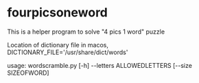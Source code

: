 # fourpicsoneword
This is a helper program to solve "4 pics 1 word" puzzle

Location of dictionary file in macos,
DICTIONARY_FILE='/usr/share/dict/words'

usage: wordscramble.py [-h] --letters ALLOWEDLETTERS [--size SIZEOFWORD]
